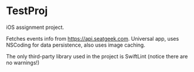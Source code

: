 # TestProj
iOS assignment project.

Fetches events info from https://api.seatgeek.com. Universal app, uses NSCoding for data persistence, also uses image caching.

The only third-party library used in the project is SwiftLint (notice there are no warnings!)
